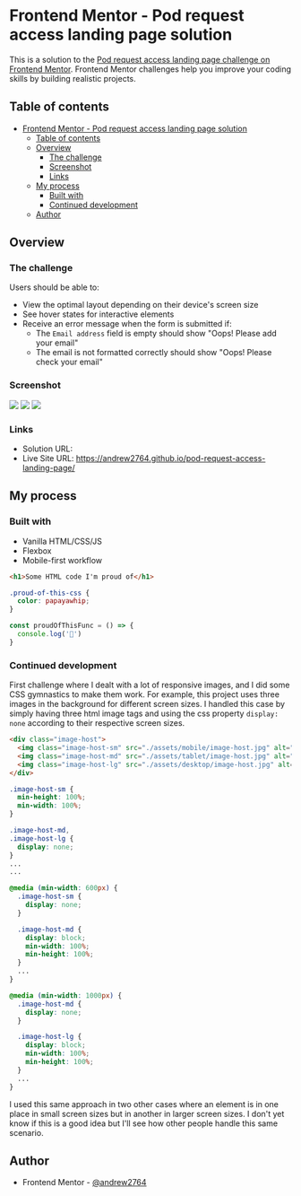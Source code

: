 # Frontend Mentor - Pod request access landing page solution

This is a solution to the [Pod request access landing page challenge on Frontend Mentor](https://www.frontendmentor.io/challenges/pod-request-access-landing-page-eyTmdkLSG). Frontend Mentor challenges help you improve your coding skills by building realistic projects. 

## Table of contents

- [Frontend Mentor - Pod request access landing page solution](#frontend-mentor---pod-request-access-landing-page-solution)
  - [Table of contents](#table-of-contents)
  - [Overview](#overview)
    - [The challenge](#the-challenge)
    - [Screenshot](#screenshot)
    - [Links](#links)
  - [My process](#my-process)
    - [Built with](#built-with)
    - [Continued development](#continued-development)
  - [Author](#author)

## Overview

### The challenge

Users should be able to:

- View the optimal layout depending on their device's screen size
- See hover states for interactive elements
- Receive an error message when the form is submitted if:
  - The `Email address` field is empty should show "Oops! Please add your email"
  - The email is not formatted correctly should show "Oops! Please check your email"

### Screenshot

![](./starter-code/assets/viewDesktop.png)
![](./starter-code/assets/viewTablet.png)
![](./starter-code/assets/viewMobile.png)

### Links

- Solution URL: 
- Live Site URL: https://andrew2764.github.io/pod-request-access-landing-page/

## My process

### Built with

- Vanilla HTML/CSS/JS
- Flexbox
- Mobile-first workflow


```html
<h1>Some HTML code I'm proud of</h1>
```
```css
.proud-of-this-css {
  color: papayawhip;
}
```
```js
const proudOfThisFunc = () => {
  console.log('🎉')
}
```

### Continued development
First challenge where I dealt with a lot of responsive images, and I did some CSS gymnastics to make them work.
For example, this project uses three images in the background for different screen sizes. I handled this case by simply having three html image tags and using the css property `display: none` according to their respective screen sizes.


```html
<div class="image-host">
  <img class="image-host-sm" src="./assets/mobile/image-host.jpg" alt="">
  <img class="image-host-md" src="./assets/tablet/image-host.jpg" alt="">
  <img class="image-host-lg" src="./assets/desktop/image-host.jpg" alt="">
</div>
```
```css
.image-host-sm {
  min-height: 100%;
  min-width: 100%;
}

.image-host-md,
.image-host-lg {
  display: none;
}
...
...

@media (min-width: 600px) {
  .image-host-sm {
    display: none;
  }

  .image-host-md {
    display: block;
    min-width: 100%;
    min-height: 100%;
  }
  ...
}

@media (min-width: 1000px) {
  .image-host-md {
    display: none;
  }

  .image-host-lg {
    display: block;
    min-width: 100%;
    min-height: 100%;
  }
  ...
}
```

I used this same approach in two other cases where an element is in one place in small screen sizes but in another in larger screen sizes. I don't yet know if this is a good idea but I'll see how other people handle this same scenario.



## Author

- Frontend Mentor - [@andrew2764](https://www.frontendmentor.io/profile/andrew2764)
